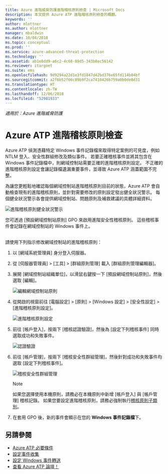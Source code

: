 ```yaml
---
title: Azure 進階威脅防護進階稽核原則檢查 | Microsoft Docs
description: 本文提供 Azure ATP 進階稽核原則檢查的概觀。
keywords: ''
author: mlottner
ms.author: mlottner
manager: mbaldwin
ms.date: 10/04/2018
ms.topic: conceptual
ms.prod: ''
ms.service: azure-advanced-threat-protection
ms.technology: ''
ms.assetid: ab1e8dd9-a6c2-4c68-89d5-343b8ec56142
ms.reviewer: itargoet
ms.suite: ems
ms.openlocfilehash: 9d9294a22d1e3fd1847d42bd376e65fd114b04bf
ms.sourcegitcommit: a2f6b52f66c89b9f2ca7410426b759a0b0de8d31
ms.translationtype: HT
ms.contentlocale: zh-TW
ms.lasthandoff: 12/06/2018
ms.locfileid: "52981933"
---
```

*適用於：Azure 進階威脅防護*


# <a name="azure-atp-advanced-audit-policy-check"></a>Azure ATP 進階稽核原則檢查

Azure ATP 偵測憑藉特定 Windows 事件記錄檔來取得特定案例的可見度，例如 NTLM 登入、安全性群組修改及類似事件。 若要正確稽核事件並將其包含在 Windows 事件記錄檔中，則網域控制站需要正確的進階稽核原則設定。 不正確的進階稽核原則設定會讓記錄檔遺漏重要事件，並導致 Azure ATP 涵蓋範圍不完整。

為讓您更輕鬆地確認每個網域控制站進階稽核原則目前的狀態，Azure ATP 會自動檢查現有的進階稽核原則，並針對需要修改的原則設定發出健全狀況警示。 每個健全狀況警示各會提供網域控制站、問題原則及補救建議的具體詳細資料。

![進階稽核原則健全狀況警示](media/atp-health-alert-audit-policy.png)


您可透過 [預設網域控制站原則] GPO 來啟用進階安全性稽核原則。 這些稽核事件會記錄在網域控制站的 Windows 事件上。 



<br>請使用下列指示修改網域控制站的進階稽核原則：

1. 以 [網域系統管理員] 身分登入伺服器。
2. 從 [伺服器管理員] > [工具] > [群組原則管理] 載入 [群組原則管理編輯器]。 
3. 展開 [網域控制站組織單位]，以滑鼠右鍵按一下 [預設網域控制站原則]，然後選取 [編輯]。 

    ![編輯網域控制站原則](media/atp-advanced-audit-policy-check-step-1.png)

4. 從開啟的視窗前往 [電腦設定] > [原則] > [Windows 設定] > [安全性設定] > [進階稽核原則設定]。

    ![進階稽核原則設定](media/atp-advanced-audit-policy-check-step-2.png)

5. 前往 [帳戶登入]，按兩下 [稽核認證驗證]，然後為 [設定下列稽核事件] 同時選取成功和失敗事件。 

    ![認證驗證](media/atp-advanced-audit-policy-check-step-3.png)

6. 前往 [帳戶管理]，按兩下 [稽核安全性群組管理]，然後針對成功和失敗事件均選取 [設定下列稽核事件]。

    ![稽核安全性群組管理](media/atp-advanced-audit-policy-check-step-4.png)

    > [!NOTE]
    > 如果您選擇使用本機原則，請務必在本機原則中新增 [帳戶登入] 與 [帳戶管理] 稽核記錄。 如果您要設定進階稽核原則，請務必強制執行[稽核原則子類別](https://docs.microsoft.com/windows/security/threat-protection/security-policy-settings/audit-force-audit-policy-subcategory-settings-to-override)。

7. 在套用 GPO 後，新的事件會顯示在您的 **Windows 事件記錄檔**下。

## <a name="see-also"></a>另請參閱
- [Azure ATP 必要條件](atp-prerequisites.md)
- [設定事件收集](configure-event-collection.md)
- [設定 Windows 事件轉送](configure-event-forwarding.md#configuring-windows-event-forwarding)
- [查看 Azure ATP 論壇！](https://aka.ms/azureatpcommunity)

